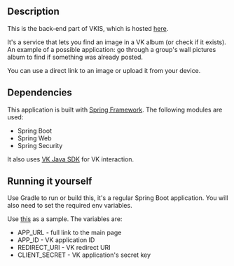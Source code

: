 ## Description
This is the back-end part of VKIS, which is hosted [here](https://vkis.nightori.ru).

It's a service that lets you find an image in a VK album (or check if it exists). An example of a possible application: go through a group's wall pictures album to find if something was already posted. 

You can use a direct link to an image or upload it from your device.
## Dependencies
This application is built with [Spring Framework](https://spring.io/projects/spring-framework). The following modules are used:
- Spring Boot
- Spring Web
- Spring Security

It also uses [VK Java SDK](https://github.com/VKCOM/vk-java-sdk) for VK interaction.
## Running it yourself
Use Gradle to run or build this, it's a regular Spring Boot application. You will also need to set the required env variables.

Use [this](src/main/resources/application.properties.sample) as a sample. The variables are:
 - APP_URL - full link to the main page
 - APP_ID - VK application ID
 - REDIRECT_URI - VK redirect URI
 - CLIENT_SECRET - VK application's  secret key
